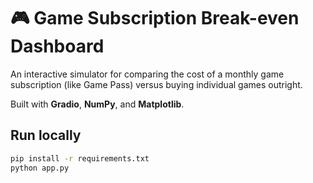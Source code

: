 # 🎮 Game Subscription Break-even Dashboard

An interactive simulator for comparing the cost of a monthly game subscription (like Game Pass)
versus buying individual games outright.

Built with **Gradio**, **NumPy**, and **Matplotlib**.

## Run locally
```bash
pip install -r requirements.txt
python app.py

